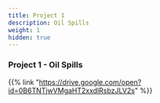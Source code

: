 ```yaml
---
title: Project 1    
description: Oil Spills
weight: 1
hidden: true
---
```


### Project 1 - Oil Spills

{{% link "https://drive.google.com/open?id=0B6TNTjwVMgaHT2xxdlRsbzJLV2s" %}}
